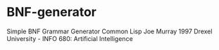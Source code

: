 # BNF-generator

Simple BNF Grammar Generator
Common Lisp
Joe Murray 1997
Drexel University - INFO 680: Artificial Intelligence
